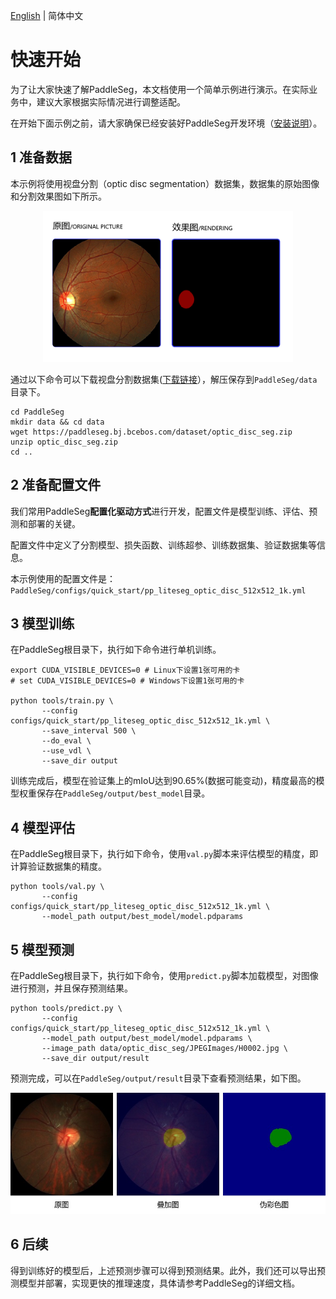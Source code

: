 [English](./quick_start.md) | 简体中文

# 快速开始

为了让大家快速了解PaddleSeg，本文档使用一个简单示例进行演示。在实际业务中，建议大家根据实际情况进行调整适配。

在开始下面示例之前，请大家确保已经安装好PaddleSeg开发环境（[安装说明](./install_cn.md)）。

## 1 准备数据

本示例将使用视盘分割（optic disc segmentation）数据集，数据集的原始图像和分割效果图如下所示。

<div align="center">
<img src="./images/fig1.png"  width = "400" />  
</div>


通过以下命令可以下载视盘分割数据集([下载链接](https://paddleseg.bj.bcebos.com/dataset/optic_disc_seg.zip)），解压保存到`PaddleSeg/data`目录下。

```
cd PaddleSeg
mkdir data && cd data
wget https://paddleseg.bj.bcebos.com/dataset/optic_disc_seg.zip
unzip optic_disc_seg.zip
cd ..
```

## 2 准备配置文件

我们常用PaddleSeg**配置化驱动方式**进行开发，配置文件是模型训练、评估、预测和部署的关键。

配置文件中定义了分割模型、损失函数、训练超参、训练数据集、验证数据集等信息。

本示例使用的配置文件是：`PaddleSeg/configs/quick_start/pp_liteseg_optic_disc_512x512_1k.yml`

## 3 模型训练

在PaddleSeg根目录下，执行如下命令进行单机训练。

```
export CUDA_VISIBLE_DEVICES=0 # Linux下设置1张可用的卡
# set CUDA_VISIBLE_DEVICES=0 # Windows下设置1张可用的卡

python tools/train.py \
       --config configs/quick_start/pp_liteseg_optic_disc_512x512_1k.yml \
       --save_interval 500 \
       --do_eval \
       --use_vdl \
       --save_dir output
```

训练完成后，模型在验证集上的mIoU达到90.65%(数据可能变动)，精度最高的模型权重保存在`PaddleSeg/output/best_model`目录。

## 4 模型评估

在PaddleSeg根目录下，执行如下命令，使用`val.py`脚本来评估模型的精度，即计算验证数据集的精度。

```
python tools/val.py \
       --config configs/quick_start/pp_liteseg_optic_disc_512x512_1k.yml \
       --model_path output/best_model/model.pdparams
```

## 5 模型预测

在PaddleSeg根目录下，执行如下命令，使用`predict.py`脚本加载模型，对图像进行预测，并且保存预测结果。

```
python tools/predict.py \
       --config configs/quick_start/pp_liteseg_optic_disc_512x512_1k.yml \
       --model_path output/best_model/model.pdparams \
       --image_path data/optic_disc_seg/JPEGImages/H0002.jpg \
       --save_dir output/result
```

预测完成，可以在`PaddleSeg/output/result`目录下查看预测结果，如下图。

<div align="center">
<img src="./images/fig5.png"  width = "600" />  
</div>

## 6 后续

得到训练好的模型后，上述预测步骤可以得到预测结果。此外，我们还可以导出预测模型并部署，实现更快的推理速度，具体请参考PaddleSeg的详细文档。
